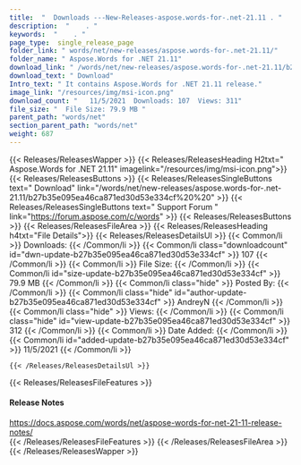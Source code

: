```yaml
---
title:  "  Downloads ---New-Releases-aspose.words-for-.net-21.11 . " 
description:  "    . " 
keywords:  "    . " 
page_type:  single_release_page
folder_link: " words/net/new-releases/aspose.words-for-.net-21.11/"
folder_name: " Aspose.Words for .NET 21.11"
download_link: " /words/net/new-releases/aspose.words-for-.net-21.11/b27b35e095ea46ca871ed30d53e334cf"
download_text: " Download"
Intro_text: " It contains Aspose.Words for .NET 21.11 release."
image_link: "/resources/img/msi-icon.png"
download_count: "   11/5/2021  Downloads: 107  Views: 311"
file_size: "  File Size: 79.9 MB "
parent_path: "words/net"
section_parent_path: "words/net"
weight: 687
---
```


{{< Releases/ReleasesWapper >}}
  {{< Releases/ReleasesHeading H2txt=" Aspose.Words for .NET 21.11" imagelink="/resources/img/msi-icon.png">}}
  {{< Releases/ReleasesButtons >}}
    {{< Releases/ReleasesSingleButtons text=" Download" link="/words/net/new-releases/aspose.words-for-.net-21.11/b27b35e095ea46ca871ed30d53e334cf%20%20" >}}
    {{< Releases/ReleasesSingleButtons text=" Support Forum " link="https://forum.aspose.com/c/words" >}}
  {{< Releases/ReleasesButtons >}}
  {{< Releases/ReleasesFileArea >}}
    {{< Releases/ReleasesHeading h4txt="File Details">}}
    {{< Releases/ReleasesDetailsUl >}}
            {{< Common/li  >}} Downloads: {{< /Common/li >}} 
      {{< Common/li class="downloadcount" id="dwn-update-b27b35e095ea46ca871ed30d53e334cf" >}} 107 {{< /Common/li >}} 
      {{< Common/li  >}} File Size: {{< /Common/li >}} 
      {{< Common/li id="size-update-b27b35e095ea46ca871ed30d53e334cf" >}} 79.9 MB {{< /Common/li >}} 
      {{< Common/li  class="hide" >}} Posted By: {{< /Common/li >}} 
      {{< Common/li class="hide" id="author-update-b27b35e095ea46ca871ed30d53e334cf" >}} AndreyN {{< /Common/li >}} 
      {{< Common/li class="hide"  >}} Views: {{< /Common/li >}} 
      {{< Common/li class="hide" id="view-update-b27b35e095ea46ca871ed30d53e334cf" >}} 312 {{< /Common/li >}} 
      {{< Common/li  >}} Date Added: {{< /Common/li >}} 
      {{< Common/li id="added-update-b27b35e095ea46ca871ed30d53e334cf" >}} 11/5/2021 {{< /Common/li >}} 

    {{< /Releases/ReleasesDetailsUl >}}

  {{< Releases/ReleasesFileFeatures >}}
      <h4>Release Notes</h4><div><a href="https://docs.aspose.com/words/net/aspose-words-for-net-21-11-release-notes/">https://docs.aspose.com/words/net/aspose-words-for-net-21-11-release-notes/</a></div>
  {{< /Releases/ReleasesFileFeatures >}}
 {{< /Releases/ReleasesFileArea >}}
{{< /Releases/ReleasesWapper >}}


